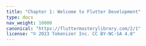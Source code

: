 ```yaml
---
title: "Chapter 1: Welcome to Flutter Development"
type: docs
nav_weight: 10000
canonical: "https://fluttermasterylibrary.com/2/1"
license: "© 2023 Tokenizer Inc. CC BY-NC-SA 4.0"
---
```

